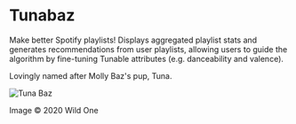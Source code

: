 # Tunabaz

Make better Spotify playlists! Displays aggregated playlist stats and generates recommendations from user playlists, allowing users to guide the algorithm by fine-tuning Tunable attributes (e.g. danceability and valence).

Lovingly named after Molly Baz's pup, Tuna.

![Tuna Baz](https://cdn.shopify.com/s/files/1/0011/7532/2687/articles/Asset_2_1040x.png?v=1574871827)

Image © 2020 Wild One
